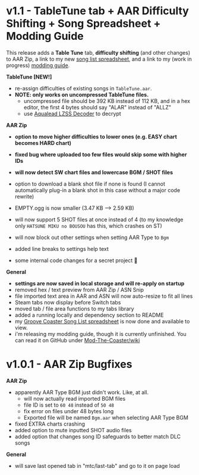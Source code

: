 # v1.1 - TableTune tab + AAR Difficulty Shifting + Song Spreadsheet + Modding Guide
This release adds a **Table Tune** tab, **difficulty shifting** (and other changes) to AAR Zip, a link to my new [song list spreadsheet](https://docs.google.com/spreadsheets/d/1Ia1Pj9P0OHSlMKTNB8HuUs1qk7ODr7MGuCyzzunbAZk), and a link to my (work in progress) [modding guide](https://github.com/lemocha7/Mod-The-Coaster/wiki).

**TableTune [NEW!]**
- re-assign difficulties of existing songs in `TableTune.aar`.
- **NOTE: only works on uncompressed TableTune files.**
	+ uncompressed file should be 392 KB instead of 112 KB, and in a hex editor, the first 4 bytes should say "ALAR" instead of "ALLZ"
	+ use [Aqualead LZSS Decoder](https://github.com/Brolijah/Aqualead_LZSS) to decrypt

**AAR Zip**
- **option to move higher difficulties to lower ones (e.g. EASY chart becomes HARD chart)**
- **fixed bug where uploaded too few files would skip some with higher IDs**
- **will now detect SW chart files and lowercase BGM / SHOT files**
- option to download a blank shot file if none is found (I cannot automatically plug-in a blank shot in this case without a major code rewrite)
- EMPTY.ogg is now smaller (3.47 KB --> 2.59 KB)

- will now support 5 SHOT files at once instead of 4 (to my knowledge only `HATSUNE MIKU no BOUSOU` has this, which crashes on ST)
- will now block out other settings when setting AAR Type to `Bgm`
- added line breaks to settings help text
- some internal code changes for a secret project 🤫

**General**
- **settings are now saved in local storage and will re-apply on startup**
- removed hex / text preview from AAR Zip / ASN Snip
- file imported text area in AAR and ASN will now auto-resize to fit all lines
- Steam tabs now display before Switch tabs
- moved tab / file area functions to my tabs library
- added a running locally and dependency section to README
- my [Groove Coaster Song List spreadsheet](https://docs.google.com/spreadsheets/d/1Ia1Pj9P0OHSlMKTNB8HuUs1qk7ODr7MGuCyzzunbAZk) is now done and available to view.
- i'm releasing my modding guide, though it is currently unfinished. You can read it on GitHub under [Mod-The-Coaster/wiki](https://github.com/lemocha7/Mod-The-Coaster/wiki)


# v1.0.1 - AAR Zip Bugfixes
**AAR Zip**
- apparently AAR Type BGM just didn't work. Like, at all.
	+ will now actually read imported BGM files
	+ file ID is set to `60 48` instead of `50 48`
	+ fix error on files under 48 bytes long
	+ Exported file will be named `Bgm.aar` when selecting AAR Type BGM
- fixed EXTRA charts crashing
- added option to mute inputted SHOT audio files
- added option that changes song ID safeguards to better match DLC songs

**General**
- will save last opened tab in "mtc/last-tab" and go to it on page load